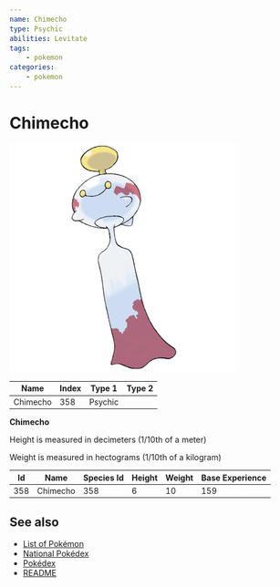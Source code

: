 ```yaml
---
name: Chimecho
type: Psychic
abilities: Levitate
tags:
    - pokemon
categories:
    - pokemon
---
```


# Chimecho


![Chimecho](images/358.png)

| **Name** | **Index** | **Type 1** | **Type 2** |
|----|----|----|----|
| Chimecho | 358 | Psychic  |  |

**Chimecho** 


Height is measured in decimeters (1/10th of a meter)

Weight is measured in hectograms (1/10th of a kilogram)

| **Id** | **Name** | **Species Id** | **Height** | **Weight** | **Base Experience** |
|--------|----------|----------------|------------|------------|---------------------|
| 358 | Chimecho | 358 | 6 | 10 | 159 |


## See also

- [List of Pokémon](../pokemon.md)
- [National Pokédex](../national_pokedex.md)
- [Pokédex](../pokedex.md)
- [README](../README.md)
